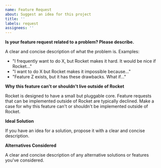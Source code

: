 ```yaml
---
name: Feature Request
about: Suggest an idea for this project
title: ''
labels: request
assignees: ''
---
```


**Is your feature request related to a problem? Please describe.**

A clear and concise description of what the problem is. Examples:

- "I frequently want to do X, but Rocket makes it hard. It would be nice if Rocket..."
- "I want to do X but Rocket makes it impossible because..."
- "Feature Z exists, but it has these drawbacks. What if..."

**Why this feature can't or shouldn't live outside of Rocket**

Rocket is designed to have a small but pluggable core. Feature requests that can be implemented outside of Rocket are typically declined. Make a case for why this feature can't or shouldn't be implemented outside of Rocket.

**Ideal Solution**

If you have an idea for a solution, propose it with a clear and concise description.

**Alternatives Considered**

A clear and concise description of any alternative solutions or features you've considered.
